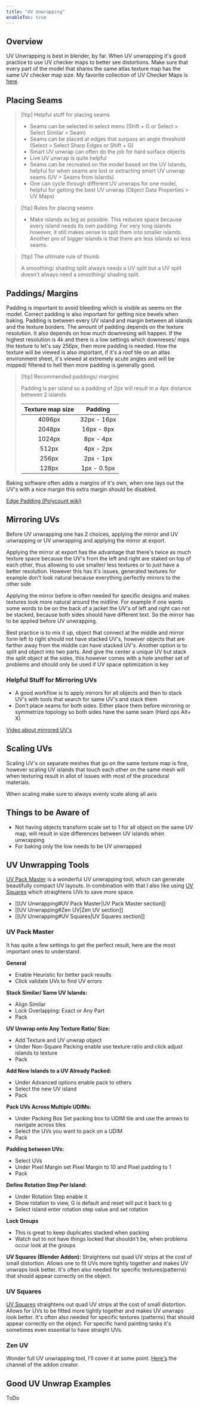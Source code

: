 ```yaml
---
title: "UV Unwrapping"
enableToc: true
---
```

## Overview
UV Unwrapping is best in blender, by far. When UV unwrapping it's good practice to use UV checker maps to better see distortions. Make sure that every part of the model that shares the same atlas texture map has the same UV checker map size. My favorite collection of UV Checker Maps is [here](https://polycount.com/discussion/186513/free-checker-pattern-texture).

## Placing Seams
>[!tip] Helpful stuff for placing seams
>
>- Seams can be selected in select menu (Shift + G or Select > Select Similar > Seam)
>- Seams can be placed at edges that surpass an angle threshold (Select > Select Sharp Edges or Shift + G)
>- Smart UV unwrap can often do the job for hard surface objects
>- Live UV unwrap is quite helpful
>- Seams can be recreated on the model based on the UV Islands, helpful for when seams are lost or extracting smart UV unwrap seams (UV > Seams from Islands)
>- One can cycle through different UV unwraps for one model, helpful for getting the best UV unwrap (Object Data Properties > UV Maps)

>[!tip] Rules for placing seams
>
>- Make islands as big as possible. This reduces space because every island needs its own padding. For very long islands however, it still makes sense to split them into smaller islands. Another pro of bigger islands is that there are less islands so less seams.

>[!tip] The ultimate rule of thumb
>
>A smoothing/ shading split always needs a UV split but a UV split doesn't always need a smoothing/ shading split.

## Paddings/ Margins
Padding is important to avoid bleeding which is visible as seems on the model. Correct padding is also important for getting nice bevels when baking. Padding is between every UV island and margin between all islands and the texture borders. The amount of padding depends on the texture resolution. It also depends on how much downresing will happen. If the highest resolution is 4k and there is a low settings which downreses/ mips the texture to let's say 256px, then more padding is needed. How the texture will be viewed is also important, if it's a roof tile on an atlas environment sheet, it's viewed at extremely acute angles and will be mipped/ filtered to hell then more padding is generally good.

>[!tip] Recommended paddings/ margins
>
>Padding is per island so a padding of 2px will result in a 4px distance between 2 islands.
>
>|Texture map size|Padding
>|:-:|:-:
>|4096px|32px - 16px
>|2048px|16px - 8px
>|1024px|8px - 4px
>|512px|4px - 2px
>|256px|2px - 1px
>|128px |1px - 0.5px

Baking software often adds a margins of it's own, when one lays out the UV's with a nice margin this extra margin should be disabled.

[Edge Padding (Polycount wiki)](http://wiki.polycount.com/wiki/Edge_padding)

## Mirroring UVs
Before UV unwrapping one has 2 choices, applying the mirror and UV unwrapping or UV unwrapping and applying the mirror at export. 

Applying the mirror at export has the advantage that there's twice as much texture space because the UV's from the left and right are staked on top of each other, thus allowing to use smaller/ less textures or to just have a better resolution. However this has it's issues, generated textures for example don't look natural because everything perfectly mirrors to the other side

Applying the mirror before is often needed for specific designs and makes textures look more natural around the midline. For example if one wants some words to be on the back of a jacket the UV's of left and right can not be stacked, because both sides should have different text. So the mirror has to be applied before UV unwrapping.

Best practice is to mix it up, object that connect at the middle and mirror form left to right should not have stacked UV's, however objects that are farther away from the middle can have stacked UV's. Another option is to split and object into two parts. And give the center a unique UV but stack the split object at the sides, this however comes with a hole another set of problems and should only be used if UV space optimization is key

### Helpful Stuff for Mirroring UVs
- A good workflow is to apply mirrors for all objects and then to stack UV's with tools that search for same UV's and stack them
- Don't place seams for both sides. Either place them before mirroring or symmetrize topology so both sides have the same seam (Hard ops Alt+ X)

[Video about mirrored UV's](https://www.youtube.com/watch?v=Rmv1Cxb3kb0)

## Scaling UVs
Scaling UV's on separate meshes that go on the same texture map is fine, however scaling UV islands that touch each other on the same mesh will when texturing result in allot of issues with most of the procedural materials.

When scaling make sure to always evenly scale along all axis

## Things to be Aware of
- Not having objects transform scale set to 1 for all object on the same UV map, will result in size differences between UV islands when unwrapping
- For baking only the low needs to be UV unwrapped

## UV Unwrapping Tools

[UV Pack Master](https://uvpackmaster.com) is a wonderful UV unwrapping tool, which can generate beautifully compact UV layouts. In combination with that I also like using [UV Squares](https://blendermarket.com/products/uv-squares) which straightens UVs to save more space.

- [[UV Unwrapping#UV Pack Master|UV Pack Master section]]
- [[UV Unwrapping#Zen UV|Zen UV section]]
- [[UV Unwrapping#UV Squares|UV Squares section]]


### UV Pack Master

It has quite a few settings to get the perfect result, here are the most important ones to understand.

**General**
- Enable Heuristic for better pack results
- Click validate UVs to find UV errors

**Stack Similar/ Same UV Islands:**
- Align Similar
- Lock Overlapping: Exact or Any Part
- Pack

**UV Unwrap onto Any Texture Ratio/ Size:**
- Add Texture and UV unwrap object
- Under Non-Square Packing enable use texture ratio and click adjust islands to texture
- Pack

**Add New Islands to a UV Already Packed:**
- Under Advanced options enable pack to others
- Select the new UV island
- Pack

**Pack UVs Across Multiple UDIMs:**
- Under Packing Box Set packing box to UDIM tile and use the arrows to navigate across tiles
- Select the UVs you want to pack on a UDIM
- Pack

**Padding between UVs:**
- Select UVs
- Under Pixel Margin set Pixel Margin to 10 and Pixel padding to 1
- Pack

**Define Rotation Step Per Island:**
- Under Rotation Step enable it
- Show rotation to view, G is default and reset will put it back to g
- Select island enter rotation step value and set rotation

**Lock Groups**
- This is great to keep duplicates stacked when packing
- Watch out to not have things locked that shouldn't be, when problems occur look at the groups

**UV Squares (Blender Addon):**
Straightens out quad UV strips at the cost of small distortion.
Allows one to fit UVs more tightly together and makes UV unwraps look better. It's often also needed for specific textures(patterns) that should appear correctly on the object.

### UV Squares
[UV Squares](https://blendermarket.com/products/uv-squares) straightens out quad UV strips at the cost of small distortion. Allows for UVs to be fitted more tightly together and makes UV unwraps look better. It's often also needed for specific textures (patterns) that should appear correctly on the object. For specific hand painting tasks it's sometimes even essential to have straight UVs.

### Zen UV
Wonder full UV unwrapping tool, I'll cover it at some point. [Here's](https://www.youtube.com/c/SergeyTyapkin/videos) the channel of the addon creator.



## Good UV Unwrap Examples
ToDo